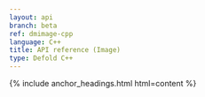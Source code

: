 ```yaml
---
layout: api
branch: beta
ref: dmimage-cpp
language: C++
title: API reference (Image)
type: Defold C++
---
```

{% include anchor_headings.html html=content %}